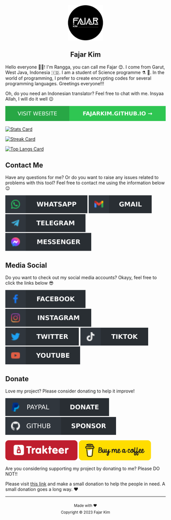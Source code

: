 <div align="center">
  <a href="https://github.com/FajarKim"><img src="images/photo-profile.png" width="110" alt="Fajar Kim"></a>
  <h2>Fajar Kim</h2>
</div>

Hello everyone 👋🏻! I'm Rangga, you can call me Fajar 😊. I come from Garut, West Java, Indonesia 🇮🇩. I am a student of Science programme ⚗️ 🔬. In the world of programming, I prefer to create encrypting codes for several programming languages. Greetings everyone!!!

Oh, do you need an Indonesian translator? Feel free to chat with me. Insyaa Allah, I will do it well 😉

<div align="center">

[![Visit Website](images/buttons/visit-website.svg)](https://fajarkim.github.io)
</div>

[![Stats Card](https://github-readme-stats.vercel.app/api?username=FajarKim&theme=default&count_commits=true&show_icons=true&hide_border=false)](https://github.com/FajarKim)

[![Streak Card](https://streak-stats.demolab.com?user=FajarKim&theme=github-light)](https://github.com/FajarKim)

[![Top Langs Card](https://github-readme-stats.vercel.app/api/top-langs?username=FajarKim&theme=default&langs_count=20&layout=donut-vertical&hide_border=false)](https://github.com/FajarKim)

## Contact Me
Have any questions for me? Or do you want to raise any issues related to problems with this tool? Feel free to contact me using the information below 😉

[![WhatsApp](images/buttons/whatsapp-button.svg)](https://wa.me/6285659850910)
[![Gmail](images/buttons/gmail-button.svg)](mailto:fajarrkim@gmail.com)
[![Telegram](images/buttons/telegram-button.svg)](https://t.me/FajarThea)
[![Messenger](images/buttons/messenger-button.svg)](https://m.me/fajarrkim)

## Media Social
Do you want to check out my social media accounts? Okayy, feel free to click the links below 😎

[![Facebook](images/buttons/facebook-button.svg)](https://facebook.com/fajarrkim)
[![Instagram](images/buttons/instagram-button.svg)](https://instagram.com/fajarkim_)
[![Twitter](images/buttons/twitter-button.svg)](https://twitter.com/fajarkim_)
[![TikTok](images/buttons/tiktok-button.svg)](https://tiktok.com/@fajarkim_)
[![YouTube](images/buttons/youtube-button.svg)](https://youtube.com/@FajarHacker)

## Donate
Love my project? Please consider donating to help it improve!

[![Paypal Donate](images/buttons/paypal-donate.svg)](https://paypal.me/agusbirawan)
[![GitHub Sponsor](images/buttons/github-sponsor.svg)](https://github.com/sponsors/FajarKim)

<a href="https://trakteer.id/FajarKim"><img src="images/buttons/trakteer.svg" width="45%" alt="Trakteer"/></a>
<a href="https://www.buymeacoffee.com/FajarKim"><img src="images/buttons/buymeacoffee.svg" width="45%" alt="Buy Me a Coffee"/></a>

Are you considering supporting my project by donating to me? Please DO NOT!!

Please visit [this link](DONATE.md) and make a small donation to help the people in need. A small donation goes a long way. ❤️

---

<p align="center"><sub>Made with ❤️</br>Copyright © 2023 Fajar Kim</sub></p>
